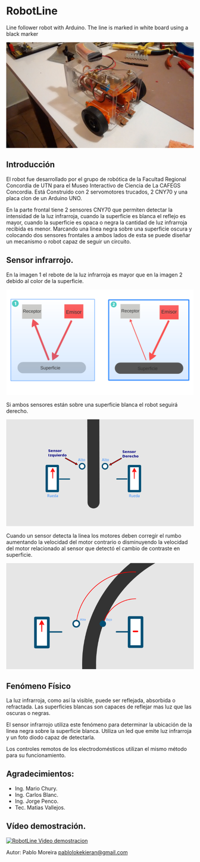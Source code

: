 RobotLine
========

Line follower robot with Arduino. The line is marked in white board using a black marker


![Imagen][id]

Introducción
---------------

El robot fue desarrollado por el grupo de robótica de la Facultad Regional Concordia de UTN para el Museo Interactivo de Ciencia de La CAFEGS Concordia.
Está Construido con 2 servomotores trucados, 2 CNY70 y  una placa clon de un Arduino UNO.

En la parte frontal tiene 2 sensores CNY70 que permiten detectar la intensidad de la luz infrarroja, cuando la superficie es blanca el reflejo es mayor, cuando la superficie es opaca o negra la cantidad de luz infrarroja recibida es menor.
Marcando una linea negra sobre una superficie oscura y colocando dos sensores frontales a ambos lados de esta se puede diseñar un mecanismo o robot capaz de seguir un circuito.

Sensor infrarrojo.
-------------------------------------------------------------
En la imagen 1 el rebote de la luz infrarroja es mayor que en la imagen 2 debido al color de la superficie. 

![Imagen][sen]

Si ambos sensores están sobre una superficie blanca el robot seguirá derecho.

![Imagen][seg]  

Cuando un sensor detecta la linea los motores deben corregir el rumbo aumentando la velocidad del motor contrario o disminuyendo la velocidad del motor relacionado al sensor que detectó el cambio de contraste en superficie.

![Imagen][dob]

Fenómeno Físico
---------------
La luz infrarroja, como así la visible, puede ser reflejada, absorbida o refractada. Las superficies blancas son capaces de reflejar mas luz que las oscuras o negras.

El sensor infrarrojo utiliza este fenómeno para determinar la ubicación de la linea negra sobre la superficie blanca. Utiliza un led que emite luz infrarroja y un foto diodo capaz de detectarla. 


Los controles remotos de los electrodomésticos utilizan el mismo método para su funcionamiento.  


   
Agradecimientos:
----------------
* Ing. Mario Chury.
* Ing. Carlos Blanc.
* Ing. Jorge Penco.
* Tec. Matias Vallejos.



Vídeo demostración.
-------------------
 
[![RobotLine Video demostracion](http://img.youtube.com/vi/SeZ32AWF-9Q/0.jpg)](http://www.youtube.com/watch?v=SeZ32AWF-9Q)

Autor: Pablo Moreira <pablolokekieran@gmail.com>

[sen]: https://raw.githubusercontent.com/pablomoreira/RoboLine/master/img/ex2.png "Sensor"
[seg]: https://raw.githubusercontent.com/pablomoreira/RoboLine/master/img/ex0.png "Seguir"
[dob]: https://raw.githubusercontent.com/pablomoreira/RoboLine/master/img/ex1.png "Doblar"
[id]: https://raw.githubusercontent.com/pablomoreira/RoboLine/master/img/roboline.jpg " "
